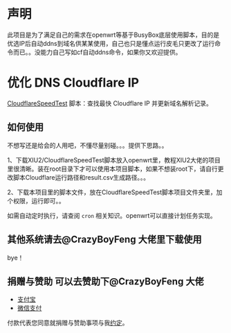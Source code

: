 # 声明
此项目是为了满足自己的需求在openwrt等基于BusyBox底层使用脚本，目的是优选IP后自动ddns到域名供某某使用，自己也只是懂点运行皮毛只更改了运行命令而已。。没能力自己写如cf自动ddns命令，如果你又欢迎提供。
# 优化 DNS Cloudflare IP
[CloudflareSpeedTest](https://github.com/XIU2/CloudflareSpeedTest) 脚本：查找最快 Cloudflare IP 并更新域名解析记录。


## 如何使用
不想写还是给会的人用吧，不懂尽量别碰。。。提供下思路。。

1、下载XIU2/CloudflareSpeedTest脚本放入openwrt里，教程XIU2大佬的项目里很清晰。装在root目录下才可以使用本项目脚本，如果不想装root下，请自行更改脚本Cloudflare运行路径和result.csv生成路径。。。

2、下载本项目里的脚本文件，放在CloudflareSpeedTest脚本项目文件夹里，加个权限，运行即可。。

如需自动定时执行，请查阅 `cron` 相关知识。openwrt可以直接计划任务实现。

## 其他系统请去@CrazyBoyFeng 大佬里下载使用
bye！

## 捐赠与赞助  可以去赞助下@CrazyBoyFeng 大佬
* [支付宝](https://user-images.githubusercontent.com/1733254/110204402-bbcabc80-7ead-11eb-8bbc-9be2041214c2.png)
* [微信支付](https://user-images.githubusercontent.com/1733254/110204405-bd948000-7ead-11eb-9c8a-13094e252d7a.png)

付款代表您同意就捐赠与赞助事项与我[约定](https://gist.github.com/CrazyBoyFeng/a53994e5cfb129110c150fb6ea802a87#file-donationandsponsorshipagreement-md)。
